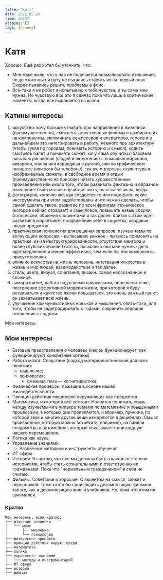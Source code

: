 ```yaml
---
title: "Катя"
date: 2022.05.24
time: 20:57
aliases: []
tags: [личное]
---
```


# Катя

Хорошо. Ещё раз хотел бы уточнить, что:

- Мне тоже жаль, что у нас не получается нормализовать отношения, но до этого мы ни разу не пытались ставить их на первый план. Скорее пытались решить проблемы в фоне.
- Всё-таки я не робот и испытываю к тебе чувства, и ты сама мне нужна. Но чувствую всё это я сейчас пока что лишь в критические моменты, когда всё выбивается из колеи.

## Катины интересы

1. искусство. хочу больше узнавать про направления в живописи (преимущественно), смотреть качественные фильмы и разбирать их на компоненты, запоминать режиссеров и операторов, героев и в дальнейшем это интегрировать в работу, немного про архитектуру (чтобы гуляя по городам, понимать историю и смысл), ходить смотреть балет и понимать сюжет, хочу сама обучиться базовым навыкам рисования (людей и окружения) с помощью маркеров, акварели, масла или карандаша с ручкой, или на графическом планшете (или хотя бы телефоне). так же интересна скульптура и изображаемые сюжеты. в свободное время и отдых (преимущественно на природе) читать художественные произведения или около того, чтобы развивать фантазию и образное мышление. были мысли научиться шить, но пока не знаю, когда. 
2. фотография, конечно же. как создается то или иное фото, какие инструменты при этом задействованы и что нужно сделать, чтобы самой сделать такое. развитие по всем фронтам: техническое (которое сейчас страдает) и смысловое, повышать навык сборки фотосессии, общения с клиентами и так далее. близко с этим идёт развитие в маркетинге, продвижении себя в соцсетях, создание новых продуктов. 
3. практическая психология для решения запросов. изучаю темы по волнующим вопросам - выписываю важное - пытаюсь применять на практике. из-за неструктурированности, отсутствия ментора и более глубоких знаний (хотя хз, насколько они мне нужны) дело идет медленнее и менее эффективно, чем если бы эти компоненты присутствовали. 
4. влияние искусства на жизнь человека, интеграция искусства в жизнь и мир людей, взаимодействие и так далее. 
5. стиль, цвета, визуал, сочетания, дизайн. самое неосознанное и сложное. 
6. саморазвитие, работа над своими привычками, перевоспитание, построение эффективной модели жизни, при которой я буду развиваться и качество жизни повышаться. это очень важный пункт. он захватывает всю жизнь. 
7. улучшение коммуникативных навыков и мышления. опять-таки, для того, чтобы не задеградировать с годами, сохранить хорошие отношения с людьми.

Мои интересы:

## Мои интересы

- Базовые представления о человеке (как он функционирует, как функционируют конкретные органы).
- Работа мозга. Следствие (подход материалистический для всех понятий):
	- мышление;
	- психология;
		- смежная тема — когнитивистика.
- Физические процессы, лежащие в основе нашей жизнедеятельности.
- Принцип действия ежедневно окружающих нас предметов.
- Математика, из которой всё состоит. Нравится понимать связь между изучаемыми в универе темами по математике и обыденными процессами, в которых они проявляются. Например, причина, по которой звук и многие другие вещи измеряются в децибелах. Смысл производной, которую можно встретить, например, на панели спидометра в автомобиле, который показывает производную нашего перемещения.
- Логика как наука.
- Управление знаниями.
	- Различные методики и инструменты обучения.
- ИТ сфера.
- История. Я считаю, что все мы должны быть в какой-то степени историками, чтобы стать сознательными и ответственными гражданами. Пока что "нормальным гражданином" я себя не считаю.
- Фильмы. Советские и хорошие. С акцентом на смысл, сюжет и персонажей. Тоже хотел бы производить декомпозицию фильмов так же, как и декомпозицию книг и учебников. Но, пока что этим не занимался.

### Кратко

```
Мои интересы, если кратко:
├── изучение человека
│   └── мозг
│       ├── мышление
│       └── психология
├── физические процессы
├── принцип действия окруж. предм.
├── математика
├── логика
├── управление знаниями
│   └── методы и инструментарий
├── ИТ сфера 
├── история
└── фильмы
```
